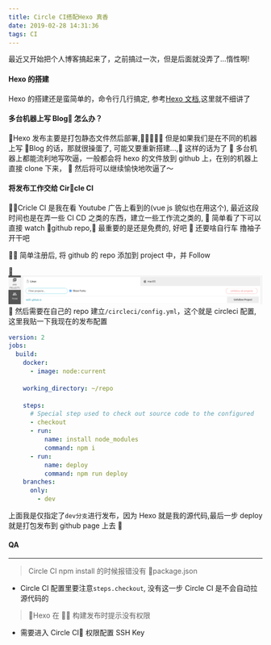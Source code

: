 ```yaml
---
title: Circle CI搭配Hexo 真香
date: 2019-02-28 14:31:36
tags: CI
---
```


最近又开始把个人博客搞起来了，之前搞过一次，但是后面就没弄了...惰性啊!

#### Hexo 的搭建

Hexo 的搭建还是蛮简单的，命令行几行搞定, 参考[Hexo 文档](https://hexo.io/zh-cn/docs/index.html),这里就不细讲了

#### 多台机器上写 Blog 怎么办？

Hexo 发布主要是打包静态文件然后部署, 但是如果我们是在不同的机器上写 Blog 的话，那就很操蛋了, 可能又要重新搭建..., 这样的话为了  多台机器上都能流利地写吹逼，一般都会将 hexo 的文件放到 github 上，在别的机器上直接 clone 下来，
 然后将可以继续愉快地吹逼了～

#### 将发布工作交给 Circle CI

Cricle CI 是我在看 Youtube 广告上看到的(vue js 貌似也在用这个), 最近这段时间也是在弄一些 CI CD 之类的东西，建立一些工作流之类的,  简单看了下可以直接 watch github repo, 最重要的是还是免费的, 好吧  还要啥自行车 撸袖子开干吧

 简单注册后, 将 github 的 repo 添加到 project 中，并 Follow

![Circle CI Follow Project](/static/circle-ci-jobs.png)

然后需要在自己的 repo 建立`/circleci/config.yml`，这个就是 circleci 配置,这里我贴一下我现在的发布配置

```yml
version: 2
jobs:
  build:
    docker:
      - image: node:current

    working_directory: ~/repo

    steps:
      # Special step used to check out source code to the configured
      - checkout
      - run:
          name: install node_modules
          command: npm i
      - run:
          name: deploy
          command: npm run deploy
    branches:
      only:
        - dev
```

上面我是仅指定了`dev分支`进行发布，因为 Hexo 就是我的源代码,最后一步 deploy 就是打包发布到 github page 上去


#### QA

---

> Circle CI npm install 的时候报错没有 package.json

- Circle CI 配置里要注意`steps.checkout`, 没有这一步 Circle CI 是不会自动拉源代码的

> Hexo 在  构建发布时提示没有权限

- 需要进入 Circle CI 权限配置 SSH Key
